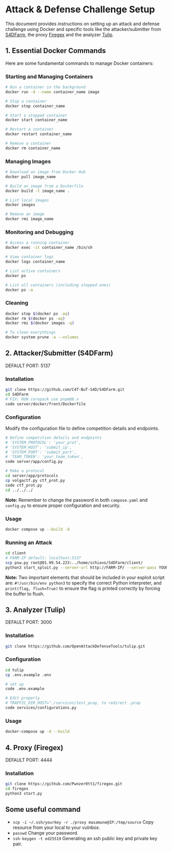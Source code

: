 # Attack & Defense Challenge Setup

This document provides instructions on setting up an attack and defense challenge using Docker and specific tools like the attacker/submitter from [S4DFarm](https://github.com/C4T-BuT-S4D/S4DFarm), the proxy [Firegex](https://github.com/Pwnzer0tt1/firegex.git)  and the analyzer [Tulip](https://github.com/OpenAttackDefenseTools/tulip.git).

## 1. Essential Docker Commands

Here are some fundamental commands to manage Docker containers:

### Starting and Managing Containers
```bash
# Run a container in the background
docker run -d --name container_name image

# Stop a container
docker stop container_name

# Start a stopped container
docker start container_name

# Restart a container
docker restart container_name

# Remove a container
docker rm container_name
```

### Managing Images
```bash
# Download an image from Docker Hub
docker pull image_name

# Build an image from a Dockerfile
docker build -t image_name .

# List local images
docker images

# Remove an image
docker rmi image_name
```

### Monitoring and Debugging
```bash
# Access a running container
docker exec -it container_name /bin/sh

# View container logs
docker logs container_name

# List active containers
docker ps

# List all containers (including stopped ones)
docker ps -a
```

### Cleaning
```bash
docker stop $(docker ps -aq)
docker rm $(docker ps -aq)
docker rmi $(docker images -q)

# To clean everythings
docker system prune -a --volumes
```

## 2. Attacker/Submitter (S4DFarm)
DEFAULT PORT: 5137

### Installation
```bash
git clone https://github.com/C4T-BuT-S4D/S4DFarm.git
cd S4DFarm
# FIX: RUN corepack use pnpm@8.x 
code server/docker/front/Dockerfile
```

### Configuration
Modify the configuration file to define competition details and endpoints.
```bash
# Define competition details and endpoints
# 'SYSTEM_PROTOCOL': 'your_prot',
# 'SYSTEM_HOST': 'submit_ip',
# 'SYSTEM_PORT': 'submit_port',
# 'TEAM_TOKEN': 'your_team_token',
code server/app/config.py

# Make a protocol
cd server/app/protocols
cp volgactf.py ctf_prot.py
code ctf_prot.py
cd ../../../
```

**Note:** Remember to change the password in both `compose.yaml` and `config.py` to ensure proper configuration and security.

### Usage
```bash
docker compose up --build -d
```

### Running an Attack
```bash
cd client
# FARM-IP default: localhost:5137
scp psw.py root@91.99.54.223:../home/schiavo/S4DFarm/client/
python3 start_sploit.py --server-url http://FARM-IP/ --server-pass YOUR_PASS exploit.py
```
**Note:** Two important elements that should be included in your exploit script are: `#!/usr/bin/env python3` to specify the correct Python interpreter, and `print(flag, flush=True)` to ensure the flag is printed correctly by forcing the buffer to flush.

## 3. Analyzer (Tulip)
DEFAULT PORT: 3000

### Installation
```bash
git clone https://github.com/OpenAttackDefenseTools/tulip.git
```

### Configuration
```bash
cd tulip
cp .env.example .env

# set up
code .env.example

# Edit properly
# TRAFFIC_DIR_HOST="./services/test_pcap, to redirect .pcap
code services/configurations.py
```

### Usage
```bash
docker-compose up -d --build
```

## 4. Proxy (Firegex)
DEFAULT PORT: 4444

### Installation
```bash
git clone https://github.com/Pwnzer0tt1/firegex.git
cd firegex
python3 start.py
```

## Some useful command
* `scp -i ~/.ssh/yourkey -r ./proxy masamune@IP:/tmp/source` Copy resource from your local to your vulnbox.
* `passwd` Change your password.
* `ssh-keygen -t ed25519` Generating an ssh public key and private key pair.
